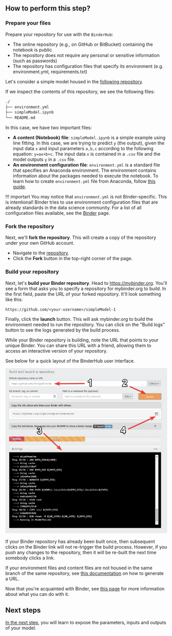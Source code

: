 ## How to perform this step?

### Prepare your files

Prepare your repository for use with the `BinderHub`:

- The online repository (e.g., on GitHub or BitBucket) containing the notebook is public
- The repository does not require any personal or sensitive information (such as passwords)
- The repository has configuration files that specify its environment (e.g. environment.yml, requirements.txt)

Let's consider a simple model housed in the [following repository](https://github.com/mosoriob/simpleModel-1).

If we inspect the contents of this repository, we see the following
files:

```bash
./
├── environment.yml
├── simpleModel.ipynb
└── README.md
```

In this case, we have two important files:

-   **A content (Notebook) file**: `simpleModel.ipynb` is a simple example using line fitting. In this case, we are trying to predict `y` (the output), given the input data `x` and input parameters `a,b,c` according to the following equation: `y=ax+b+c`. The input data `x` is contained in a `.csv` file and the model outputs `y` in a `.csv` file.
-   **An environment configuration file**: `environment.yml` is a
    standard file that specifies an Anaconda environment. The environment contains information about the packages needed to execute the notebook. To learn how to create `environment.yml` file from Anaconda, follow [this guide](https://conda.io/projects/conda/en/latest/user-guide/tasks/manage-environments.html#sharing-an-environment).

!!! importart
    You may notice that `environment.yml` is not Binder-specific. This is
    intentional! Binder tries to use environment configuration files that
    are already standards in the data science community. For a list of all
    configuration files available, see the  [Binder](https://mybinder.readthedocs.io/en/latest/using/config_files.html#config-files) page.

### Fork the repository

Next, we'll **fork the repository**. This will create a copy of the repository
under your own GitHub account.

-   Navigate to the [repository](https://github.com/mosoriob/simpleModel-1).
-   Click the **Fork** button in the top-right corner of the page.


### Build your repository


Next, let's **build your Binder repository**. Head to <https://mybinder.org>.
You'll see a form that asks you to specify a repository for mybinder.org to
build. In the first field, paste the URL of your forked repository. It'll look
something like this:

```
https://github.com/<your-username>/simpleModel-1
```

Finally, click the **launch** button. This will ask mybinder.org to
build the environment needed to run the repository. You can click on the
"Build logs" button to see the logs generated by the build process.

While your Binder repository is building, note the URL that points to your unique Binder.
You can share this URL with a friend, allowing them to access an interactive
version of your repository.

See below for a quick layout of the BinderHub user interface.

![The myinder.org UI](_static/images/mybinder-ui-start.png)

If your Binder repository has already been built once, then subsequent clicks on
the Binder link will not re-trigger the build process. However, if you
push any changes to the repository, then it will be re-built the next time
somebody clicks a link.

If your environment files and content files are not housed in the same branch of the same repository, see [this documentation](https://mybinder.readthedocs.io/en/latest/howto/external_binder_setup.html) on how to generate a URL.




Now that you're acquainted with Binder, see [this page](https://mybinder.readthedocs.io/en/latest/introduction.html)
for more information about what you can do with it.

## Next steps

[In the next step](../expose_inputs_outputs), you will learn to expose the parameters, inputs and outputs of your model.
